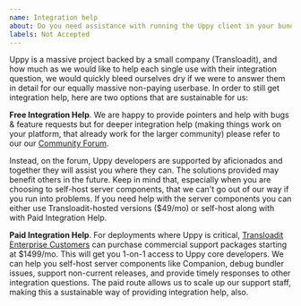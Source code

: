 ```yaml
---
name: Integration help
about: Do you need assistance with running the Uppy client in your bundler, or Companion on your own preferred server platform?
labels: Not Accepted
---
```


Uppy is a massive project backed by a small company (Transloadit), and how much as we would like to help each single use with their integration question, we would quickly bleed ourselves dry if we were to answer them in detail for our equally massive non-paying userbase. In order to still get integration help, here are two options that are sustainable for us:

**Free Integration Help**. We are happy to provide pointers and help with bugs & feature requests but for deeper integration help (making things work on your platform, that already work for the larger community) please refer to our our [Community Forum](https://community.transloadit.com/c/uppy). 

Instead, on the forum, Uppy developers are supported by aficionados and together they will assist you where they can. The solutions provided may benefit others in the future. Keep in mind that, especially when you are choosing to self-host server components, that we can't go out of our way if you run into problems. If you need help with the server components you can either use Transloadit-hosted versions ($49/mo) or self-host along with with Paid Integration Help.

**Paid Integration Help**. For deployments where Uppy is critical, [Transloadit Enterprise Customers](https://transloadit.com/pricing/) can purchase commercial support packages starting at $1499/mo. This will get you 1-on-1 access to Uppy core developers. We can help you self-host server components like Companion, debug bundler issues, support non-current releases, and provide timely responses to other integration questions. The paid route allows us to scale up our support staff, making this a sustainable way of providing integration help, also.
